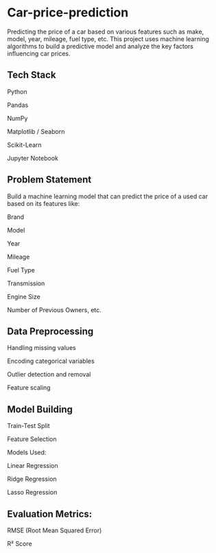 # Car-price-prediction
Predicting the price of a car based on various features such as make, model, year, mileage, fuel type, etc.
This project uses machine learning algorithms to build a predictive model and analyze the key factors influencing car prices.


## Tech Stack
Python

Pandas

NumPy

Matplotlib / Seaborn

Scikit-Learn


Jupyter Notebook

## Problem Statement
Build a machine learning model that can predict the price of a used car based on its features like:

Brand

Model

Year

Mileage

Fuel Type

Transmission

Engine Size

Number of Previous Owners, etc.

## Data Preprocessing
Handling missing values

Encoding categorical variables

Outlier detection and removal

Feature scaling

## Model Building
Train-Test Split

Feature Selection

Models Used:

Linear Regression

Ridge Regression

Lasso Regression

## Evaluation Metrics:

RMSE (Root Mean Squared Error)

R² Score
